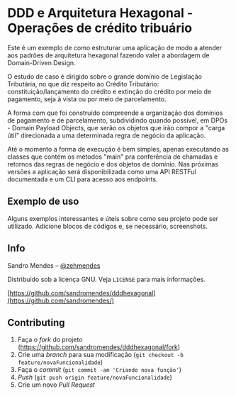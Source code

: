 # DDD e Arquitetura Hexagonal - Operações de crédito tribuário

Este é um exemplo de como estruturar uma aplicação de modo a atender aos padrões de arquitetura hexagonal fazendo valer a abordagem de Domain-Driven Design.

O estudo de caso é dirigido sobre o grande domínio de Legislação Tributária, no que diz respeito ao Crédito Tributário: constituição/lançamento do crédito e extinção do crédito por meio de pagamento, seja à vista ou por meio de parcelamento.

A forma com que foi construído compreende a organização dos domínios de pagamento e de parcelamento, subdividindo quando possível, em DPOs - Domain Payload Objects, que serão os objetos que irão compor a "carga útil" direcionada a uma determinada regra de negócio da aplicação. 

Até o momento a forma de execução é bem simples, apenas executando as classes que contém os métodos "main" pra conferência de chamadas e retornos das regras de negócio e dos objetos de domínio. Nas próximas versões a aplicação será disponibilizada como uma API RESTFul documentada e um CLI para acesso aos endpoints.

## Exemplo de uso

Alguns exemplos interessantes e úteis sobre como seu projeto pode ser utilizado. Adicione blocos de códigos e, se necessário, screenshots.


## Info

Sandro Mendes – [@zehmendes](https://twitter.com/zehmendess)

Distribuído sob a licença GNU. Veja `LICENSE` para mais informações.

[https://github.com/sandromendes/dddhexagonal](https://github.com/sandromendes/)

## Contributing

1. Faça o _fork_ do projeto (<https://github.com/sandromendes/dddhexagonal/fork>)
2. Crie uma _branch_ para sua modificação (`git checkout -b feature/novaFuncionalidade`)
3. Faça o _commit_ (`git commit -am 'Criando nova função'`)
4. _Push_ (`git push origin feature/novaFuncionalidade`)
5. Crie um novo _Pull Request_
